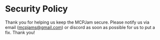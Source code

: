# Security Policy

Thank you for helping us keep the MCPJam secure. Please notify us via email (mcpjams@gmail.com) or discord as soon as possible for us to put a fix. Thank you!
